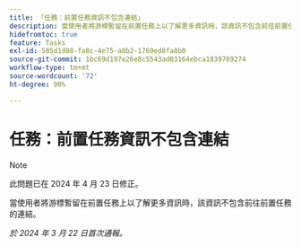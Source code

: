 ```yaml
---
title: 「任務：前置任務資訊不包含連結」
description: 當使用者將游標暫留在前置任務上以了解更多資訊時，該資訊不包含前往前置任務的連結。
hidefromtoc: true
feature: Tasks
exl-id: 585d1d08-fa8c-4e75-a8b2-1769ed8fa8b0
source-git-commit: 1bc69d197e26e8c5543ad03164ebca1839789274
workflow-type: tm+mt
source-wordcount: '72'
ht-degree: 90%

---
```


# 任務：前置任務資訊不包含連結

>[!NOTE]
>
>此問題已在 2024 年 4 月 23 日修正。

當使用者將游標暫留在前置任務上以了解更多資訊時，該資訊不包含前往前置任務的連結。

_於 2024 年 3 月 22 日首次通報。_
